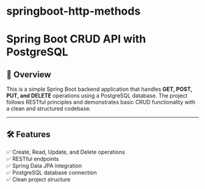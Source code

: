 # springboot-http-methods
# Spring Boot CRUD API with PostgreSQL

## 🚀 Overview
This is a simple Spring Boot backend application that handles **GET, POST, PUT, and DELETE** operations using a PostgreSQL database. The project follows RESTful principles and demonstrates basic CRUD functionality with a clean and structured codebase.

---

## 🛠️ Features
✅ Create, Read, Update, and Delete operations  
✅ RESTful endpoints  
✅ Spring Data JPA integration  
✅ PostgreSQL database connection  
✅ Clean project structure  


